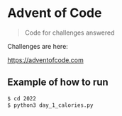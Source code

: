 # Advent of Code
> Code for challenges answered

Challenges are here:

https://adventofcode.com


## Example of how to run

```sh
$ cd 2022
$ python3 day_1_calories.py
```